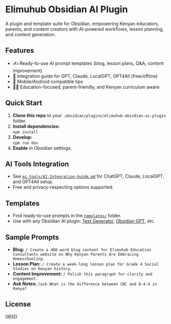 # Elimuhub Obsidian AI Plugin

A plugin and template suite for Obsidian, empowering Kenyan educators, parents, and content creators with AI-powered workflows, lesson planning, and content generation.

## Features

- ✍️ Ready-to-use AI prompt templates (blog, lesson plans, Q&A, content improvement)
- 🤖 Integration guide for GPT, Claude, LocalGPT, GPT4All (free/offline)
- 📲 Mobile/Android compatible tips
- 🧑‍🎓 Education-focused, parent-friendly, and Kenyan curriculum aware

## Quick Start

1. **Clone this repo** to your `.obsidian/plugins/elimuhub-obsidian-ai-plugin` folder.
2. **Install dependencies:**  
   `npm install`
3. **Develop:**  
   `npm run dev`
4. **Enable** in Obsidian settings.

## AI Tools Integration

- See [`ai-tools/AI-Integration-Guide.md`](ai-tools/AI-Integration-Guide.md) for ChatGPT, Claude, LocalGPT, and GPT4All setup.
- Free and privacy-respecting options supported.

## Templates

- Find ready-to-use prompts in the [`templates/`](templates/) folder.
- Use with any Obsidian AI plugin: [Text Generator](https://github.com/nhaouari/obsidian-textgenerator-plugin), [Obsidian GPT](https://github.com/jackyzha0/gpt-3-obisidian), etc.

## Sample Prompts

- **Blog:** `/ Create a 400 word blog content for Elimuhub Education Consultants website on Why Kenyan Parents Are Embracing Homeschooling.`
- **Lesson Plan:** `/ Create a week-long lesson plan for Grade 4 Social Studies on Kenyan history.`
- **Content Improvement:** `/ Polish this paragraph for clarity and engagement.`
- **Ask Notes:** `/ask What is the difference between CBC and 8-4-4 in Kenya?`

## License

0BSD
